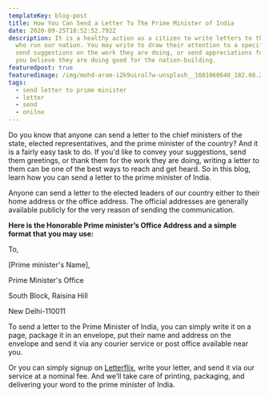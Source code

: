 ```yaml
---
templateKey: blog-post
title: How You Can Send a Letter To The Prime Minister of India
date: 2020-09-25T18:52:52.792Z
description: It is a healthy action as a citizen to write letters to the people
  who run our nation. You may write to draw their attention to a specific issue,
  send suggestions on the work they are doing, or send appreciations for what
  you believe they are doing good for the nation-building.
featuredpost: true
featuredimage: /img/mohd-aram-i2k9uirol7w-unsplash__1601060640_182.68.206.206.jpg
tags:
  - send letter to prime minister
  - letter
  - send
  - onilne
---
```

Do you know that anyone can send a letter to the chief ministers of the state, elected representatives, and the prime minister of the country? And it is a fairly easy task to do. If you'd like to convey your suggestions, send them greetings, or thank them for the work they are doing, writing a letter to them can be one of the best ways to reach and get heard. So in this blog, learn how you can send a letter to the prime minister of India. 

Anyone can send a letter to the elected leaders of our country either to their home address or the office address. The official addresses are generally available publicly for the very reason of sending the communication.

**Here is the Honorable Prime minister’s Office Address and a simple format that you may use:**



To,

\[Prime minister's Name],

Prime Minister's Office

South Block, Raisina Hill

New Delhi-110011



To send a letter to the Prime Minister of India, you can simply write it on a page, package it in an envelope, put their name and address on the envelope and send it via any courier service or post office available near you. 

Or you can simply signup on [Letterflix](https://letterflix.com), write your letter, and send it via our service at a nominal fee. And we’ll take care of printing, packaging, and delivering your word to the prime minister of India.